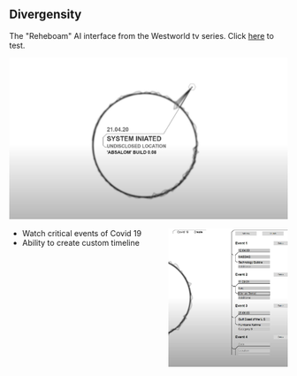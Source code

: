 ## Divergensity

The "Reheboam" AI interface from the Westworld tv series. Click [here](https://9z76r.csb.app/) to test.

 ![alt text](./public/Picture.JPG)

* Watch critical events of Covid 19  <img display='span' height='250' align="right" src="./public/read1.JPG">
* Ability to create custom timeline
